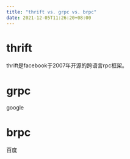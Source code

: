 ```yaml
---
title: "thrift vs. grpc vs. brpc"
date: 2021-12-05T11:26:20+08:00
---
```


# thrift

thrift是facebook于2007年开源的跨语言rpc框架。

# grpc

google

# brpc

百度